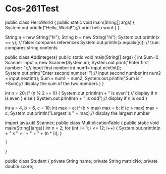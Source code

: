 # Cos-261Test

public class HelloWorld {
    public static void main(String[] args) {
        System.out.println("Hello, World!");// print hello word
    }
}

String a = new String("hi");
String b = new String("hi");
System.out.println(x == y);        // false: compares references
System.out.println(x.equals(y));   // true: compares string contents


public class Addintegers{
    public static void main(String[] args) {
        int Sum=0;
        Scanner input = new Scanner(System.in);
        System.out.print("Enter first number: ");// input first number
        int num1= input.nextInt();
        System.out.print("Enter second number: ");// input second number
        int num2 = input.nextInt();
        Sum = num1 + num2;
        System.out.println("Sum is " +Sum);// display the sum of the two numbers 
    }
}


int n = 20;
          if (n % 2 == 0) {
              System.out.println(n + " is       even");// display if n is even
         } else {
    System.out.println(n + " is odd");//  display if n is odd
}


int a = 4, b = 6, c = 10;
           int max = a;
          if (b > max) max = b;
          if (c > max) max = c;
        System.out.println("Largest is " + max);// display the largest number 


import java.util.Scanner;
public class MultiplicationTable {
    public static void main(String[]args){
        int n = 2;
for (int i = 1; i <= 12; i++) {
    System.out.println(n + " x " + i + " = " + (n * i));
}

    }
}


public class Student {
 private String name;
    private String matricNo;
 private double score;







